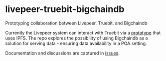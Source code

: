 # livepeer-truebit-bigchaindb
Prototyping collaboration between Livepeer, Truebit, and Bigchaindb

Currently the Livepeer system can interact with Truebit via a [prototype](https://github.com/livepeer/verification-truebit) that uses IPFS. The repo explores the possibility of using Bigchaindb as a solution for serving data - ensuring data availability in a POA setting.

Documentation and discussions are captured in [issues](https://github.com/livepeer/livepeer-truebit-bigchaindb/issues).
